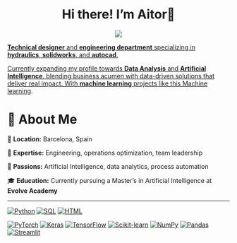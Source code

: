 <h1 align="center">Hi there! I’m Aitor👋</h1>
<p align="center">
<p align="center">

<p align="center">
    <a href="https://www.linkedin.com/in/aitor-landauro-duran-76a3a535b">
        <img src="https://img.shields.io/badge/linkedin-%230077B5.svg?&style=for-the-badge&logo=linkedin&logoColor=white">
</p>

**Technical designer** and **engineering department** specializing in **hydraulics**, **solidworks**, and **autocad**.

Currently expanding my profile towards **Data Analysis** and **Artificial Intelligence**, blending business acumen with data-driven solutions that deliver real impact. With **machine learning** projects like this [Machine learning]([https://www.ironhack.com/](https://github.com/Aitorlandauro/PROYECTO_ML.git)). 

<h1 >🚀 About Me</h1>

📍 **Location:** Barcelona, Spain

🎯 **Expertise:** Engineering, operations optimization, team leadership

🧠 **Passions:** Artificial Intelligence, data analytics, process automation

🎓 **Education:** Currently pursuing a Master’s in Artificial Intelligence at **Evolve Academy**

---------------------------------------------


[![Python](https://img.shields.io/badge/-Python-ffffff?style=flat&logo=python&logoColor=3776AB)](#)
[![SQL](https://img.shields.io/badge/-SQL-ffffff?style=flat&logo=postgresql&logoColor=4169E1)](#)
[![HTML](https://img.shields.io/badge/-HTML5-ffffff?style=flat&logo=html5&logoColor=E34F26)](#)

[![PyTorch](https://img.shields.io/badge/-PyTorch-ffffff?style=flat&logo=pytorch&logoColor=EE4C2C)](#)
[![Keras](https://img.shields.io/badge/-Keras-ffffff?style=flat&logo=keras&logoColor=D00000)](#)
[![TensorFlow](https://img.shields.io/badge/-TensorFlow-ffffff?style=flat&logo=tensorflow&logoColor=FF6F00)](#)
[![Scikit-learn](https://img.shields.io/badge/-Scikit--Learn-ffffff?style=flat&logo=scikit-learn&logoColor=F7931E)](#)
[![NumPy](https://img.shields.io/badge/-NumPy-ffffff?style=flat&logo=numpy&logoColor=013243)](#)
[![Pandas](https://img.shields.io/badge/-Pandas-ffffff?style=flat&logo=pandas&logoColor=150458)](#)
[![Streamlit](https://img.shields.io/badge/-Streamlit-ffffff?style=flat&logo=streamlit&logoColor=FF4B4B)](#)
